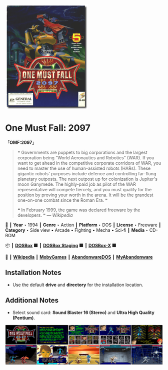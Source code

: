 ![](Thumbnail.png "application-thumbnail")

# One Must Fall: 2097

「**OMF:2097**」

> ❝ Governments are puppets to big corporations and the largest corporation being “World Aeronautics and Robotics” (WAR). If you want to get ahead in the competitive corporate corridors of WAR, you need to master the use of human-assisted robots (HARs). These gigantic robots' purposes include defence and controlling far-flung planetary outposts. The next outpost up for colonization is Jupiter's moon Ganymede. The highly-paid job as pilot of the WAR representative will compete fiercely, and you must qualify for the position by proving your worth in the arena. It will be the grandest one-on-one combat since the Roman Era. ❞
>
> ❝ In February 1999, the game was declared freeware by the developers. ❞ — *Wikipedia*
>

📌 ┃ **Year** ‣ 1994 ┃ **Genre** ‣ Action ┃ **Platform** ‣ DOS ┃ **License** ‣ Freeware ┃ **Category** ‣ Side view • Arcade • Fighting • Mecha • Sci-fi ┃ **Media** ‣ CD-ROM 

📦 ┃ **[DOSBox](https://www.dosbox.com/) 🟩** ┃ **[DOSBox Staging](https://dosbox-staging.github.io/) 🟩** ┃ **[DOSBox-X](https://dosbox-x.com/) 🟩** 

📎 ┃ **[Wikipedia](https://en.wikipedia.org/wiki/One_Must_Fall:_2097)** ┃ **[MobyGames](https://www.mobygames.com/game/234/one-must-fall-2097/)** ┃ **[AbandonwareDOS](https://www.abandonwaredos.com/abandonware-game.php?abandonware=One+Must+Fall+2097&gid=1843)** ┃ **[MyAbandonware](https://www.myabandonware.com/game/one-must-fall-2097-2a7)** 

## Installation Notes
- Use the default **drive** and **directory** for the installation location.

## Additional Notes
- Select sound card: **Sound Blaster 16 (Stereo)** and **Ultra High Quality (Pentium)**.

![](Montage.png "One Must Fall: 2097")

